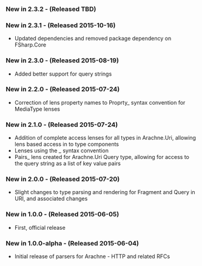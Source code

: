 ### New in 2.3.2 - (Released TBD)

### New in 2.3.1 - (Released 2015-10-16)
* Updated dependencies and removed package dependency on FSharp.Core

### New in 2.3.0 - (Released 2015-08-19)
* Added better support for query strings

### New in 2.2.0 - (Released 2015-07-24)
* Correction of lens property names to Proprty_ syntax convention for MediaType lenses

### New in 2.1.0 - (Released 2015-07-24)
* Addition of complete access lenses for all types in Arachne.Uri, allowing lens based access in to type components
* Lenses using the <Property>_ syntax convention
* Pairs_ lens created for Arachne.Uri Query type, allowing for access to the query string as a list of key value pairs

### New in 2.0.0 - (Released 2015-07-20)
* Slight changes to type parsing and rendering for Fragment and Query in URI, and associated changes

### New in 1.0.0 - (Released 2015-06-05)
* First, official release

### New in 1.0.0-alpha - (Released 2015-06-04)
* Initial release of parsers for Arachne - HTTP and related RFCs
